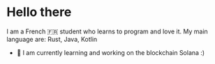 # Hello there
I am a French 🇫🇷 student who learns to program and love it.
My main language are: Rust, Java, Kotlin


- 🔭 I am currently learning and working on the blockchain Solana :) 

